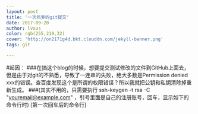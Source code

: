 ```yaml
---
layout: post
title: '一次坑爹的git提交'
date: 2017-09-20
author: lvxus
color: rgb(255,210,32)
cover: 'http://on2171g4d.bkt.clouddn.com/jekyll-banner.png'
tags: git

---
```

#起因：
###在搞这个blog的时候，想要提交测试修改的文件到GitHub上面去，但是由于对git的不熟悉，导致了一连串的失败，绝大多数是Permission denied xxx的错误。查百度发现这个是所谓的权限错误？所以我就把公钥和私钥清除掉重新生成。
###(其实不用的，只需要执行 ssh-keygen -t rsa -C "youremail@example.com" ，引号里面是自己的注册账号，回车，显示如下的命令行时)
[第一次回车后的命令行]